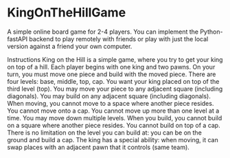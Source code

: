 # KingOnTheHillGame
A simple online board game for 2-4 players. You can implement the Python-fastAPI backend to play remotely with friends or play with just the local version against a friend your own computer.

Instructions
King on the Hill is a simple game, where you try to get your king on top of a hill. Each player begins with one king and two pawns. On your turn, you must move one piece and build with the moved piece.
There are four levels: base, middle, top, cap. You want your king placed on top of the third level (top).
You may move your piece to any adjacent square (including diagonals). You may build on any adjacent square (including diagonals).
When moving, you cannot move to a space where another piece resides. You cannot move onto a cap. You cannot move up more than one level at a time. You may move down multiple levels.
When you build, you cannot build on a square where another piece resides. You cannot build on top of a cap. There is no limitation on the level you can build at: you can be on the ground and build a cap.
The king has a special ability: when moving, it can swap places with an adjacent pawn that it controls (same team).
